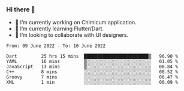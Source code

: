 ### Hi there 👋

<!--
**devcat37/devcat37** is a ✨ _special_ ✨ repository because its `README.md` (this file) appears on your GitHub profile.-->


- 🔭 I’m currently working on Chimicum application.
- 🌱 I’m currently learning Flutter/Dart.
- 👯 I’m looking to collaborate with UI designers.
<!-- - 🤔 I’m looking for help with ... -->

<!--START_SECTION:waka-->

```text
From: 09 June 2022 - To: 16 June 2022

Dart         25 hrs 15 mins  ████████████████████████▒   96.90 %
YAML         16 mins         ▒░░░░░░░░░░░░░░░░░░░░░░░░   01.05 %
JavaScript   13 mins         ▒░░░░░░░░░░░░░░░░░░░░░░░░   00.84 %
C++          8 mins          ░░░░░░░░░░░░░░░░░░░░░░░░░   00.52 %
Groovy       7 mins          ░░░░░░░░░░░░░░░░░░░░░░░░░   00.47 %
XML          1 min           ░░░░░░░░░░░░░░░░░░░░░░░░░   00.09 %
```

<!--END_SECTION:waka-->
